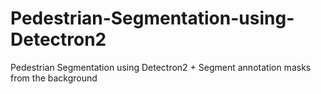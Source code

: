 # Pedestrian-Segmentation-using-Detectron2
Pedestrian Segmentation using Detectron2  + Segment annotation masks from the background
